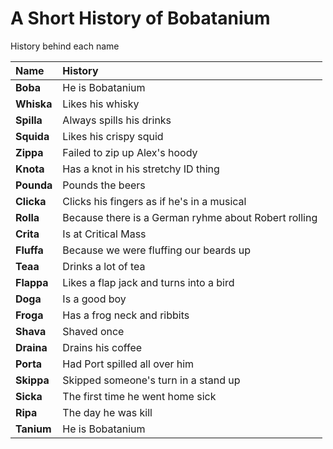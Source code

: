 # A Short History of Bobatanium

History behind each name

| Name | History |
| :---- | :-------|
| **Boba** | He is Bobatanium |
| **Whiska** | Likes his whisky |
| **Spilla** | Always spills his drinks |
| **Squida** | Likes his crispy squid |
| **Zippa** | Failed to zip up Alex's hoody |
| **Knota** | Has a knot in his stretchy ID thing |
| **Pounda** | Pounds the beers |
| **Clicka** | Clicks his fingers as if he's in a musical |
| **Rolla** | Because there is a German ryhme about Robert rolling |
| **Crita** | Is at Critical Mass |
| **Fluffa** | Because we were fluffing our beards up |
| **Teaa** | Drinks a lot of tea |
| **Flappa** | Likes a flap jack and turns into a bird |
| **Doga** | Is a good boy |
| **Froga** | Has a frog neck and ribbits |
| **Shava** | Shaved once |
| **Draina** | Drains his coffee |
| **Porta** | Had Port spilled all over him |
| **Skippa** | Skipped someone's turn in a stand up |
| **Sicka** | The first time he went home sick |
| **Ripa** | The day he was kill |
| **Tanium** | He is Bobatanium |
